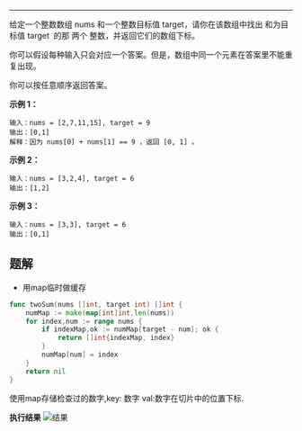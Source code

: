***
>
给定一个整数数组 nums 和一个整数目标值 target，请你在该数组中找出 和为目标值 target  的那 两个 整数，并返回它们的数组下标。

你可以假设每种输入只会对应一个答案。但是，数组中同一个元素在答案里不能重复出现。

你可以按任意顺序返回答案。


**示例 1：**
```
输入：nums = [2,7,11,15], target = 9
输出：[0,1]
解释：因为 nums[0] + nums[1] == 9 ，返回 [0, 1] 。
```
**示例 2：**
```
输入：nums = [3,2,4], target = 6
输出：[1,2]
```
**示例 3：**
```
输入：nums = [3,3], target = 6
输出：[0,1]
```

## 题解
- 用map临时做缓存

```go
func twoSum(nums []int, target int) []int {
    numMap := make(map[int]int,len(nums))
    for index,num := range nums {
        if indexMap,ok := numMap[target - num]; ok {
            return []int{indexMap, index}
        }
        numMap[num] = index
    }
    return nil
}
```
使用map存储检查过的数字,key: 数字 val:数字在切片中的位置下标.

**执行结果**
![结果](./../img/1.两数之和)

